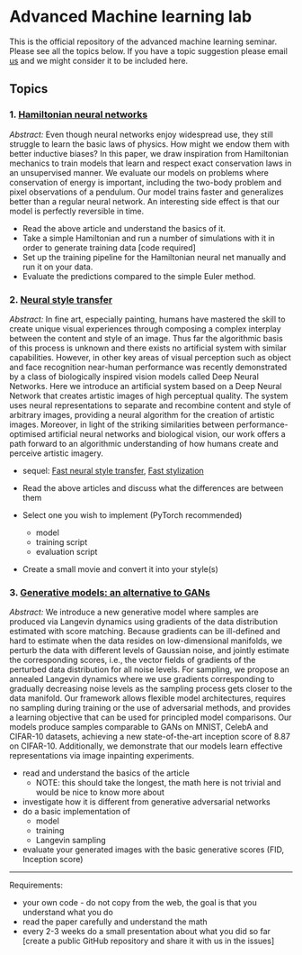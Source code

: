 # Advanced Machine learning lab

This is the official repository of the advanced machine learning seminar. Please see all the topics below. If you have a topic suggestion please email [us](mailto:olaralex666@gmail.com) and we might consider it to be included here.

## Topics

### 1. [Hamiltonian neural networks](https://arxiv.org/abs/1906.01563)

*Abstract:* Even though neural networks enjoy widespread use, they still struggle to learn the basic laws of physics. How might we endow them with better inductive biases? In this paper, we draw inspiration from Hamiltonian mechanics to train models that learn and respect exact conservation laws in an unsupervised manner. We evaluate our models on problems where conservation of energy is important, including the two-body problem and pixel observations of a pendulum. Our model trains faster and generalizes better than a regular neural network. An interesting side effect is that our model is perfectly reversible in time.

* Read the above article and understand the basics of it.
* Take a simple Hamiltonian and run a number of simulations with it in order to generate training data [code required]
* Set up the training pipeline for the Hamiltonian neural net manually and run it on your data.
* Evaluate the predictions compared to the simple Euler method.

### 2. [Neural style transfer](https://arxiv.org/abs/1508.06576)

*Abstract:* In fine art, especially painting, humans have mastered the skill to create unique visual experiences through composing a complex interplay between the content and style of an image. Thus far the algorithmic basis of this process is unknown and there exists no artificial system with similar capabilities. However, in other key areas of visual perception such as object and face recognition near-human performance was recently demonstrated by a class of biologically inspired vision models called Deep Neural Networks. Here we introduce an artificial system based on a Deep Neural Network that creates artistic images of high perceptual quality. The system uses neural representations to separate and recombine content and style of arbitrary images, providing a neural algorithm for the creation of artistic images. Moreover, in light of the striking similarities between performance-optimised artificial neural networks and biological vision, our work offers a path forward to an algorithmic understanding of how humans create and perceive artistic imagery.

* sequel: [Fast neural style transfer](https://cs.stanford.edu/people/jcjohns/papers/eccv16/JohnsonECCV16.pdf), [Fast stylization](https://arxiv.org/abs/1607.08022)

* Read the above articles and discuss what the differences are between them
* Select one you wish to implement (PyTorch recommended)
  * model
  * training script
  * evaluation script
* Create a small movie and convert it into your style(s)

### 3. [Generative models: an alternative to GANs](https://arxiv.org/abs/1907.05600)

*Abstract:* We introduce a new generative model where samples are produced via Langevin dynamics using gradients of the data distribution estimated with score matching. Because gradients can be ill-defined and hard to estimate when the data resides on low-dimensional manifolds, we perturb the data with different levels of Gaussian noise, and jointly estimate the corresponding scores, i.e., the vector fields of gradients of the perturbed data distribution for all noise levels. For sampling, we propose an annealed Langevin dynamics where we use gradients corresponding to gradually decreasing noise levels as the sampling process gets closer to the data manifold. Our framework allows flexible model architectures, requires no sampling during training or the use of adversarial methods, and provides a learning objective that can be used for principled model comparisons. Our models produce samples comparable to GANs on MNIST, CelebA and CIFAR-10 datasets, achieving a new state-of-the-art inception score of 8.87 on CIFAR-10. Additionally, we demonstrate that our models learn effective representations via image inpainting experiments.

* read and understand the basics of the article
  * NOTE: this should take the longest, the math here is not trivial and would be nice to know more about
* investigate how it is different from generative adversarial networks
* do a basic implementation of
  * model
  * training
  * Langevin sampling
* evaluate your generated images with the basic generative scores (FID, Inception score)

-----------------------

Requirements:
* your own code - do not copy from the web, the goal is that you understand what you do
* read the paper carefully and understand the math
* every 2-3 weeks do a small presentation about what you did so far [create a public GitHub repository and share it with us in the issues]

